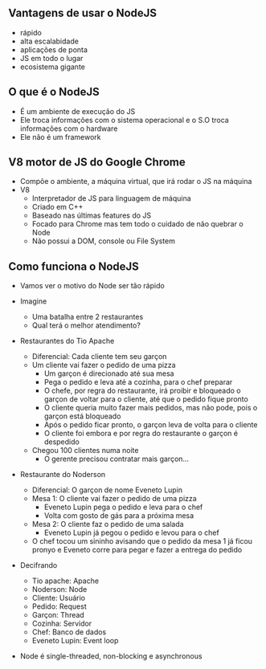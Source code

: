 ## Vantagens de usar o NodeJS
* rápido
* alta escalabidade
* aplicações de ponta
* JS em todo o lugar
* ecosistema gigante


## O que é o NodeJS
* É um ambiente de execução do JS
* Ele troca informações com o sistema operacional e o S.O troca informações com o hardware
* Ele não é um framework


## V8 motor de JS do Google Chrome
* Compõe o ambiente, a máquina virtual, que irá rodar o JS na máquina
* V8
    - Interpretador de JS para linguagem de máquina
    - Criado em C++
    - Baseado nas últimas features do JS
    - Focado para Chrome mas tem todo o cuidado de não quebrar o Node
    - Não possui a DOM, console ou File System


## Como funciona o NodeJS
* Vamos ver o motivo do Node ser tão rápido

* Imagine
    - Uma batalha entre 2 restaurantes
    - Qual terá o melhor atendimento?

* Restaurantes do Tio Apache
    * Diferencial: Cada cliente tem seu garçon
    - Um cliente vai fazer o pedido de uma pizza
        - Um garçon é direcionado até sua mesa
        - Pega o pedido e leva até a cozinha, para o chef preparar
        - O chefe, por regra do restaurante, irá proibir e bloqueado o garçon de voltar para o cliente, até que o pedido fique pronto
        - O cliente queria muito fazer mais pedidos, mas não pode, pois o garçon está bloqueado
        - Após o pedido ficar pronto, o garçon leva de volta para o cliente
        - O cliente foi embora e por regra do restaurante o garçon é despedido
    - Chegou 100 clientes numa noite
        - O gerente precisou contratar mais garçon...

* Restaurante do Noderson
    * Diferencial: O garçon de nome Eveneto Lupin
    - Mesa 1: O cliente vai fazer o pedido de uma pizza
        - Eveneto Lupin pega o pedido e leva para o chef
        - Volta com gosto de gás para a próxima mesa
    - Mesa 2: O cliente faz o pedido de uma salada
        - Eveneto Lupin já pegou o pedido e levou para o chef
    - O chef tocou um sininho avisando que o pedido da mesa 1 já ficou pronyo e Eveneto corre para pegar e fazer a entrega do pedido

* Decifrando
    - Tio apache: Apache
    - Noderson: Node
    - Cliente: Usuário
    - Pedido: Request
    - Garçon: Thread
    - Cozinha: Servidor
    - Chef: Banco de dados
    - Eveneto Lupin: Event loop

* Node é single-threaded, non-blocking e asynchronous
